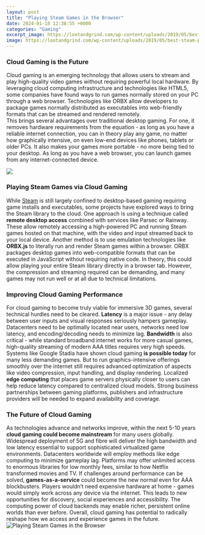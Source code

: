 ```yaml
---
layout: post
title: "Playing Steam Games in the Browser"
date: 2024-01-18 12:38:55 +0000
categories: "Gaming"
excerpt_image: https://lootandgrind.com/wp-content/uploads/2019/05/best-steam-pc-games-header-800x400.jpg
image: https://lootandgrind.com/wp-content/uploads/2019/05/best-steam-pc-games-header-800x400.jpg
---
```


### Cloud Gaming is the Future
Cloud gaming is an emerging technology that allows users to stream and play high-quality video games without requiring powerful local hardware. By leveraging cloud computing infrastructure and technologies like HTML5, some companies have found ways to run games normally stored on your PC through a web browser. Technologies like ORBX allow developers to package games normally distributed as executables into web-friendly formats that can be streamed and rendered remotely.  
This brings several advantages over traditional desktop gaming. For one, it removes hardware requirements from the equation - as long as you have a reliable internet connection, you can in theory play any game, no matter how graphically intensive, on even low-end devices like phones, tablets or older PCs. It also makes your games more portable - no more being tied to your desktop. As long as you have a web browser, you can launch games from any internet-connected device.

![](https://www.pcgamesn.com/wp-content/sites/pcgamesn/2022/07/best-free-steam-games-featured.jpg)
### Playing Steam Games via Cloud Gaming
While [Steam](https://store.fi.io.vn/game-controller-christmas-for-video-gamers-boys-kids-455/women&) is still largely confined to desktop-based gaming requiring game installs and executables, some projects have explored ways to bring the Steam library to the cloud. One approach is using a technique called **remote desktop access** combined with services like Parsec or Rainway. These allow remotely accessing a high-powered PC and running Steam games hosted on that machine, with the video and input streamed back to your local device. 
Another method is to use emulation technologies like **ORBX.js** to literally run and render Steam games within a browser. ORBX packages desktop games into web-compatible formats that can be executed in JavaScript without requiring native code. In theory, this could allow playing your entire Steam library directly in a browser tab. However, the compression and streaming required can be demanding, and many games may not run well or at all due to technical limitations.
### Improving Cloud Gaming Performance
For cloud gaming to become truly viable for immersive 3D games, several technical hurdles need to be cleared. **Latency** is a major issue - any delay between user inputs and visual responses seriously hampers gameplay. Datacenters need to be optimally located near users, networks need low latency, and encoding/decoding needs to minimize lag. **Bandwidth** is also critical - while standard broadband internet works for more casual games, high-quality streaming of modern AAA titles requires very high speeds. 
Systems like Google Stadia have shown cloud gaming **is possible today** for many less demanding games. But to run graphics-intensive offerings smoothly over the internet still requires advanced optimization of aspects like video compression, input handling, and display rendering. Localized **edge computing** that places game servers physically closer to users can help reduce latency compared to centralized cloud models. Strong business partnerships between gaming platforms, publishers and infrastructure providers will be needed to expand availability and coverage.
### The Future of Cloud Gaming
As technologies advance and networks improve, within the next 5-10 years **cloud gaming could become mainstream** for many users globally. Widespread deployment of 5G and fibre will deliver the high bandwidth and low latency essential to support sophisticated virtualized game environments. Datacenters worldwide will employ methods like edge computing to minimize gameplay lag. Platforms may offer unlimited access to enormous libraries for low monthly fees, similar to how Netflix transformed movies and TV.
If challenges around performance can be solved, **games-as-a-service** could become the new normal even for AAA blockbusters. Players wouldn’t need expensive hardware at home - games would simply work across any device via the internet. This leads to new opportunities for discovery, social experiences and accessibility. The computing power of cloud backends may enable richer, persistent online worlds than ever before. Overall, cloud gaming has potential to radically reshape how we access and experience games in the future.
![Playing Steam Games in the Browser](https://lootandgrind.com/wp-content/uploads/2019/05/best-steam-pc-games-header-800x400.jpg)